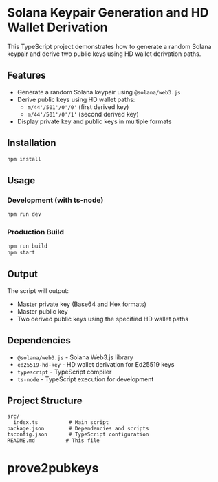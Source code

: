 # Solana Keypair Generation and HD Wallet Derivation

This TypeScript project demonstrates how to generate a random Solana keypair and derive two public keys using HD wallet derivation paths.

## Features

- Generate a random Solana keypair using `@solana/web3.js`
- Derive public keys using HD wallet paths:
  - `m/44'/501'/0'/0'` (first derived key)
  - `m/44'/501'/0'/1'` (second derived key)
- Display private key and public keys in multiple formats

## Installation

```bash
npm install
```

## Usage

### Development (with ts-node)
```bash
npm run dev
```

### Production Build
```bash
npm run build
npm start
```

## Output

The script will output:
- Master private key (Base64 and Hex formats)
- Master public key
- Two derived public keys using the specified HD wallet paths

## Dependencies

- `@solana/web3.js` - Solana Web3.js library
- `ed25519-hd-key` - HD wallet derivation for Ed25519 keys
- `typescript` - TypeScript compiler
- `ts-node` - TypeScript execution for development

## Project Structure

```
src/
  index.ts          # Main script
package.json        # Dependencies and scripts
tsconfig.json       # TypeScript configuration
README.md          # This file
```
# prove2pubkeys
